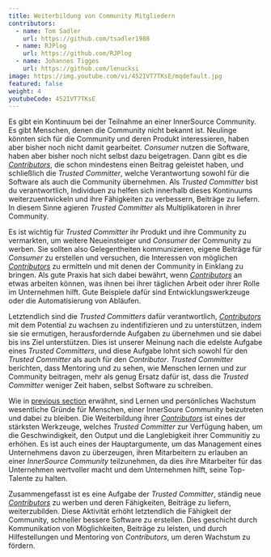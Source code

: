 ```yaml
---
title: Weiterbildung von Community Mitgliedern
contributors:
  - name: Tom Sadler
    url: https://github.com/tsadler1988
  - name: RJPlog
    url: https://github.com/RJPlog
  - name: Johannes Tigges
    url: https://github.com/lenucksi
image: https://img.youtube.com/vi/452IVT7TKsE/mqdefault.jpg
featured: false
weight: 4
youtubeCode: 452IVT7TKsE
---
```

<div id="upleveling" class="paragraph">
<p>Es gibt ein Kontinuum bei der Teilnahme an einer InnerSource Community. Es gibt Menschen, denen die Community nicht bekannt ist. Neulinge könnten sich für die Community und deren Produkt interessieren, haben aber bisher noch nicht damit gearbeitet. <em>Consumer</em> nutzen die Software, haben aber bisher noch nicht selbst dazu beigetragen.
Dann gibt es die <a href="https://innersourcecommons.org/learn/learning-path/contributor/01"><em>Contributors</em></a>, die schon mindestens einen Beitrag geleistet haben, und schließlich die <em>Trusted Committer</em>, welche Verantwortung sowohl für die Software als auch die Community übernehmen.
Als <em>Trusted Committer</em> bist du verantwortlich, Individuen zu helfen sich innerhalb dieses Kontinuums weiterzuentwickeln und ihre Fähigkeiten zu verbessern, Beiträge zu liefern.
In diesem Sinne agieren <em>Trusted Committer</em> als Multiplikatoren in ihrer Community.</p>
</div>
<div class="paragraph">
<p>Es ist wichtig für <em>Trusted Committer</em> ihr Produkt und ihre Community zu vermarkten, um weitere Neueinsteiger und <em>Consumer</em> der Community zu werben.
Sie sollten also Gelegentheiten kommunizieren, eigene Beiträge für <em>Consumer</em> zu erstellen und versuchen, die Interessen von möglichen <a href="https://innersourcecommons.org/learn/learning-path/contributor/01"><em>Contributors</em></a> zu ermitteln und mit denen der Community in Einklang zu bringen.
Als gute Praxis hat sich dabei bewährt, wenn <a href="https://innersourcecommons.org/learn/learning-path/contributor/01"><em>Contributors</em></a> an etwas arbeiten können, was ihnen bei ihrer täglichen Arbeit oder ihrer Rolle im Unternehmen hilft. Gute Beispiele dafür sind Entwicklungswerkzeuge oder die Automatisierung von Abläufen.</p>
</div>
<div class="paragraph">
<p>Letztendlich sind die <em>Trusted Committers</em> dafür verantwortlich, <a href="https://innersourcecommons.org/learn/learning-path/contributor/01"><em>Contributors</em></a> mit dem Potential zu wachsen zu indentifizieren und zu unterstützen, indem sie sie ermutigen, herausfordernde Aufgaben zu übernehmen und sie dabei bis ins Ziel unterstützen.
Dies ist unserer Meinung nach die edelste Aufgabe eines <em>Trusted Committers</em>, und diese Aufgabe lohnt sich sowohl für den <em>Trusted Committer</em> als auch für den <em>Contributor</em>.
<em>Trusted Committer</em> berichten, dass Mentoring und zu sehen, wie Menschen lernen und zur Community beitragen, mehr als genug Ersatz dafür ist, dass die <em>Trusted Committer</em> weniger Zeit haben, selbst Software zu schreiben.</p>
</div>
<div class="paragraph">
<p>Wie in <a href="https://innersourcecommons.org/learn/learning-path/trusted-committer/03/">previous section</a> erwähnt, sind Lernen und persönliches Wachstum wesentliche Gründe für Menschen, einer InnerSoure Community beizutreten und dabei zu bleiben.
Die Weiterbildung ihrer <a href="https://innersourcecommons.org/learn/learning-path/contributor/01"><em>Contributors</em></a> ist eines der stärksten Werkzeuge, welches <em>Trusted Committer</em> zur Verfügung haben, um die Geschwindigkeit, den Output und die Langlebigkeit ihrer Communitiy zu erhöhen.
Es ist auch eines der Hauptargumente, um das Management eines Unternehmens davon zu überzeugen, ihren Mitarbeitern zu erlauben an einer <em>InnerSource Community</em> teilzunehmen, da dies ihre Mitarbeiter für das Unternehmen wertvoller macht und dem Unternehmen hilft, seine Top-Talente zu halten.</p>
</div>
<div class="paragraph">
<p>Zusammengefasst ist es eine Aufgabe der  <em>Trusted Committer</em>, ständig neue <a href="https://innersourcecommons.org/learn/learning-path/contributor/01"><em>Contributors</em></a> zu werben und deren Fähigkeiten, Beiträge zu liefern, weiterzubilden.
Diese Aktivität erhöht letztendlich die Fähigkeit der Community, schneller bessere Software zu erstellen. Dies geschicht durch Kommunikation von Möglichkeiten, Beiträge zu leisten, und durch Hilfestellungen und Mentoring von <em>Contributors</em>, um deren Wachstum zu fördern.</p>
</div>
<!--- This file autogenerated from https://github.com/InnerSourceCommons/InnerSourceLearningPath/blob/master/scripts -->